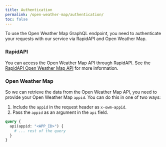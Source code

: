 ```yaml
---
title: Authentication
permalink: /open-weather-map/authentication/
toc: false
---
```


To use the Open Weather Map GraphQL endpoint, you need to authenticate your requests with our service via RapidAPI and Open Weather Map.

### RapidAPI

You can access the Open Weather Map API through RapidAPI. See the [RapidAPI Open Weather Map API](https://rapidapi.com/gurafu/api/open-weather-map-graphql) for more information.

### Open Weather Map

So we can retrieve the data from the Open Weather Map API, you need to provide your Open Weather Map `appid`. You can do this in one of two ways:

1. Include the `appid` in the request header as `x-owm-appid`.
2. Pass the `appid` as an argument in the `api` field.

```graphql
query {
  api(appid: "<APP_ID>") {
    # ... rest of the query
  }
}
```
